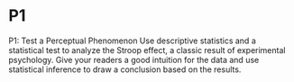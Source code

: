# P1
P1: Test a Perceptual Phenomenon  Use descriptive statistics and a statistical test to analyze the Stroop effect, a classic result of experimental psychology. Give your readers a good intuition for the data and use statistical inference to draw a conclusion based on the results.
